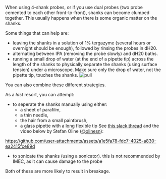 When using 4-shank probes, or if you use dual probes (two probe cemented to each other front-to-front), shanks can become clumped together. 
This usually happens when there is some organic matter on the shanks. 

Some things that can help are: 
- leaving the shanks in a solution of 1% tergazyme (several hours or overnight should be enough), followed by rinsing the probes in dH20.
- alternating between IPA (removing the probe slowly) and dH20 baths.
- running a small drop of water (at the end of a pipette tip) across the length of the shanks to physically separate
the shanks (using surface tension) under a microscope. Make sure only the drop of water, not the pipette tip, touches the shanks. 
![pull](https://github.com/user-attachments/assets/7d5f80df-c52d-4b96-a1e9-33edf756e82b)

You can also combine these different strategies.

As a *last* resort, you can attempt:
- to seperate the shanks manually using either:
  - a sheet of parafilm,
  - a thin needle,
  - the hair from a small paintbrush,
  - a glass pipette with a long flexible tip
    See [this slack thread](https://neuropixelsgroup.slack.com/archives/C93JDLKJP/p1733787663368229) and the video below by Stefan Oline ([@olinesn](https://github.com/olinesn)):
    
https://github.com/user-attachments/assets/a1e5fa78-fdc7-4025-a830-ea2415fce89d


- to sonicate the shanks (using a sonicator). this is not recommended by IMEC, as it can cause damage to the probe

Both of these are more likely to result in breakage. 
